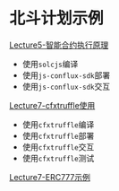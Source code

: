 # 北斗计划示例

[Lecture5-智能合约执行原理](./simple_token/Readme.md)
- 使用`solcjs`编译
- 使用`js-conflux-sdk`部署
- 使用`js-conflux-sdk`交互

[Lecture7-cfxtruffle使用](./simple_token/Readme.md)
- 使用`cfxtruffle`编译
- 使用`cfxtruffle`部署
- 使用`cfxtruffle`交互
- 使用`cfxtruffle`测试

[Lecture7-ERC777示例](./demo-erc777/Readme.md)